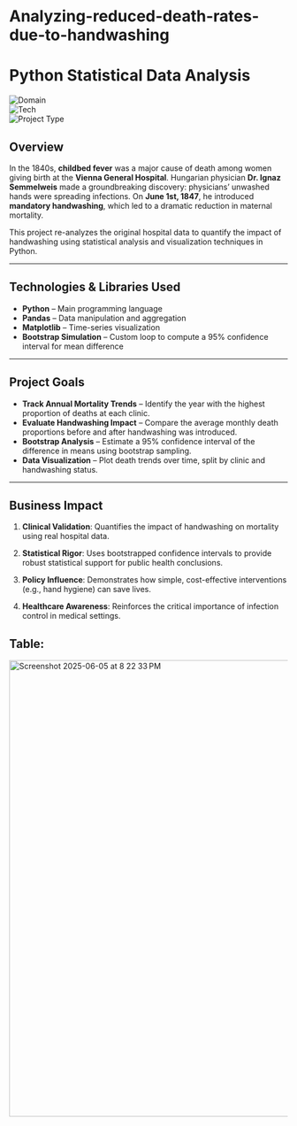 
# Analyzing-reduced-death-rates-due-to-handwashing

# Python Statistical Data Analysis

![Domain](https://img.shields.io/badge/Domain-Public%20Health-blue?style=for-the-badge)  
![Tech](https://img.shields.io/badge/Tech-Python-green?style=for-the-badge)  
![Project Type](https://img.shields.io/badge/Type-Statistical%20Analysis-yellow?style=for-the-badge)

## Overview

In the 1840s, **childbed fever** was a major cause of death among women giving birth at the **Vienna General Hospital**. Hungarian physician **Dr. Ignaz Semmelweis** made a groundbreaking discovery: physicians’ unwashed hands were spreading infections. On **June 1st, 1847**, he introduced **mandatory handwashing**, which led to a dramatic reduction in maternal mortality.

This project re-analyzes the original hospital data to quantify the impact of handwashing using statistical analysis and visualization techniques in Python.

---

## Technologies & Libraries Used

- **Python** – Main programming language  
- **Pandas** – Data manipulation and aggregation  
- **Matplotlib** – Time-series visualization  
- **Bootstrap Simulation** – Custom loop to compute a 95% confidence interval for mean difference

---

## Project Goals

- **Track Annual Mortality Trends** – Identify the year with the highest proportion of deaths at each clinic.
- **Evaluate Handwashing Impact** – Compare the average monthly death proportions before and after handwashing was introduced.
- **Bootstrap Analysis** – Estimate a 95% confidence interval of the difference in means using bootstrap sampling.
- **Data Visualization** – Plot death trends over time, split by clinic and handwashing status.

---

## Business Impact

1. **Clinical Validation**: Quantifies the impact of handwashing on mortality using real hospital data.

2. **Statistical Rigor**: Uses bootstrapped confidence intervals to provide robust statistical support for public health conclusions.

3. **Policy Influence**: Demonstrates how simple, cost-effective interventions (e.g., hand hygiene) can save lives.

4. **Healthcare Awareness**: Reinforces the critical importance of infection control in medical settings.

## Table:

<img width="825" alt="Screenshot 2025-06-05 at 8 22 33 PM" src="https://github.com/user-attachments/assets/ccb4b07e-00c6-494f-a2f1-dd4293866cc1" />

